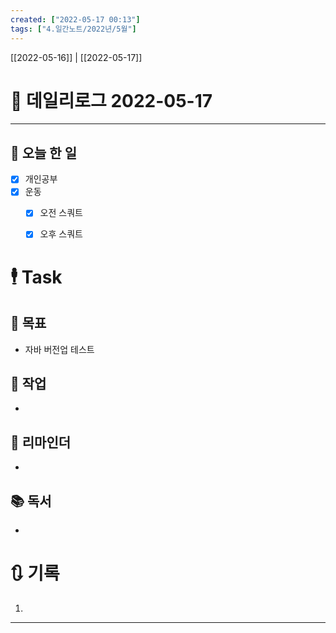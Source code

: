 ```yaml
---
created: ["2022-05-17 00:13"]
tags: ["4.일간노트/2022년/5월"]
---
```


[[2022-05-16]] | [[2022-05-17]]

# 📅 데일리로그  2022-05-17

---
## 🔷 오늘 한 일
- [x] 개인공부
- [x] 운동
	- [x] 오전 스쿼트
	- [x] 오후 스쿼트


# 🕴 Task
## 🎯 목표
-  자바 버전업 테스트

## 🚀 작업
- 

## 📕 리마인더
- 

## 📚 독서
- 

# 🔃 기록
1. 
---

